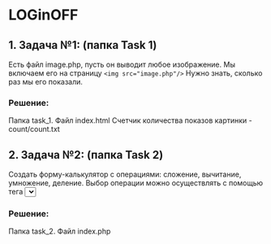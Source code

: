 # LOGinOFF

## 1. Задача №1: (папка Task 1)
Есть файл image.php, пусть он выводит любое изображение.
Мы включаем его на страницу `<img src="image.php"/>` Нужно знать, сколько раз мы его показали.

### Решение: 

Папка task_1. 
Файл index.html
Счетчик количества показов картинки - count/count.txt

## 2. Задача №2: (папка Task 2)
Создать форму-калькулятор c операциями: сложение, вычитание, умножение, деление. 
Выбор операции можно осуществлять с помощью тега <select>.
  
### Решение: 

Папка task_2. 
Файл index.php
